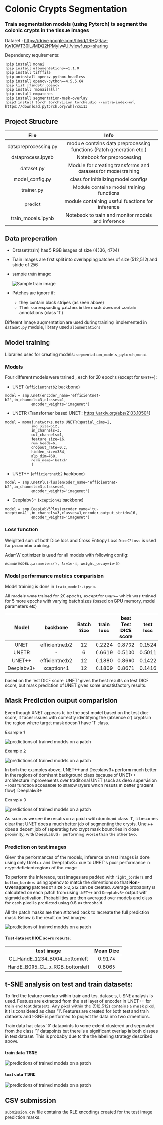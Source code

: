 # Colonic Crypts Segmentation 

### Train segmentation models (using Pytorch) to segment the colonic crypts in the tissue images

Dataset : https://drive.google.com/file/d/1RHQjRav-Kw1CWT30iLJMDQ2hPMyIwAUi/view?usp=sharing

Dependency requirements:
```!pip install segmentation_models_pytorch
!pip install monai
!pip install albumentations==1.1.0
!pip install tifffile
!pip uninstall opencv-python-headless
!pip install opencv-python==4.5.5.64
!pip list |findstr opencv
!pip install 'monai[all]'
!pip install empatches
!pip install segmentation-mask-overlay
!pip3 install torch torchvision torchaudio --extra-index-url https://download.pytorch.org/whl/cu113

```

## Project Structure 

|       **File**       |                                **Info**                               |
|:--------------------:|:---------------------------------------------------------------------:|
| datapreprocessing.py | module contains data preprocessing functions  (Patch generation etc.) |
|   dataprocess.ipynb  |                       Notebook for preprocessing                      |
|      dataset.py      |    Module for creating transforms and datasets  for model training    |
|    model_config.py   |                  class for initializing model configs                 |
|      trainer.py      |                Module contains model training functions               |
|        predict       |            module containing useful functions for inference           |
|  train_models.ipynb  |           Notebook to train and monitor models and inference          |


## Data preperation

- Dataset(train) has 5 RGB images of size (4536, 4704)
- Train images are first split into overlapping patches of size (512,512) and stride of 256
- sample train image:
 
  ![Sample train image](/report_images/img.PNG)

- Patches are ignore if:
  - they contain black stripes (as seen above)
  - Their curresponding patches in the mask does not contain annotations (class '1') 

Different Image augmentation are used during training, implemented in `dataset.py` module, library used `albumentations`

## Model training
Libraries used for creating models: `segmentation_models_pytorch`,`monai` 

### Models

Four different models were trained , each for 20 epochs (except for `UNET++`):

- UNET (`efficientnetb2` backbone)
```
model = smp.Unet(encoder_name='efficientnet-b2',in_channels=3,classes=1,
            encoder_weights='imagenet')
```

- UNETR (Transformer based UNET : https://arxiv.org/abs/2103.10504)
```
model = monai.networks.nets.UNETR(spatial_dims=2,
            img_size=512,
            in_channels=3,
            out_channels=1,
            feature_size=16, 
            num_heads=6,
            dropout_rate=0.2,
            hidden_size=384,
            mlp_dim=768,
            norm_name='batch'
            )
```

- UNET++ (`efficientnetb2` backbone)
```
model = smp.UnetPlusPlus(encoder_name='efficientnet-b2',in_channels=3,classes=1,
            encoder_weights='imagenet')
```

- Deeplabv3+ (`xception41` backbone)
```
model = smp.DeepLabV3Plus(encoder_name='tu-xception41',in_channels=3,classes=1,encoder_output_stride=16,
            encoder_weights='imagenet')
```
 
### Loss function

Weighted sum of both Dice loss and Cross Entropy Loss `DiceCELoss` is used for parameter training.

AdamW optimizer is used for all models with following config:
```
AdamW(MODEL.parameters(), lr=1e-4, weight_decay=1e-5)
```

### Model performance metrics comparision
Model training is done in `train_models.ipynb`.

All models were trained for 20 epochs, except for `UNET++` which was trained for 5 more epochs with varying batch sizes (based on GPU memory, model parameters etc)

|  **Model**  |  **backbone**  | **Batch Size** | **train loss** | **best Test DICE score** | **test loss** |
|:-----------:|:--------------:|:--------------:|:--------------:|:------------------------:|:-------------:|
|     UNET    | efficientnetb2 |       12       |     0.2224     |          0.8732          |     0.1524    |
|    UNETR    |        -       |        6       |     0.6619     |          0.5130          |     0.5011    |
|    UNET++   | efficientnetb2 |       12       |     0.1880     |          0.8660          |     0.1422    |
| Deeplabv3+ |   xception41   |       12       |     0.1809     |          0.8671          |     0.1416    |

based on the test DICE score 'UNET' gives the best results on test DICE score, but mask prediction of UNET gives some unsatisfactory results.

## Mask Prediction output comparision

Even though UNET appears to be the best model based on the test dice score, it faces issues with correctly identifying the (absence of) crypts in the region where target mask doesn't have '1' class.

Example 1

![predictions of trained models on a patch](/report_images/0_CL_HandE_1234_B004_bottomleft.tiff.png)

Example 2

![predictions of trained models on a patch](/report_images/0_HandE_B005_CL_b_RGB_bottomleft.tiff.png)


In both the examples above, UNET++ and Deeplabv3+ perform much better in the regions of dominant background class because of UNET++ architecture improvements over traditional UNET (such as deep supervision - loss function accessible to shalow layers which results in better gradient flow). Deeplabv3+

Example 3

![predictions of trained models on a patch](/report_images/24_CL_HandE_1234_B004_bottomleft.tiff.png)

As soon as we see the results on a patch with dominant class '1', it becomes clear that UNET does a much better job of segmenting the crypts. Unet++ does a decent job of seperating two crypt mask boundries in close proximity, with DeepLabv3+ performing worse than the other two. 

### Prediction on test images

Gievn the performances of the models, inference on test images is done using only Unet++ and DeepLabv3+ due to UNET's poor performance in crypt deficient regions of the image. 

To perform the inference, test images are padded with `right_borders` and `bottom_borders` using opencv to match the dimentions so that **Non-Overlapping** patches of size 512,512 can be created. Average probability is calculated on each patch from using `UNET++` and `DeepLabv3+` output with sigmoid activation. Probabilities are then averaged over models and class for each pixel is predicted using 0.5 as threshold.

All the patch masks are then stitched back to recreate the full prediction mask. Below is the result on test images:

![predictions of trained models on a patch](/report_images/maskoverlays.png)

#### Test dataset DICE score results:

|         **test image**         | **Mean Dice** |
|:------------------------------:|:-------------:|
|  CL_HandE_1234_B004_bottomleft |     0.9174    |
| HandE_B005_CL_b_RGB_bottomleft |     0.8065    |


## t-SNE analysis on test and train datasets:

To find the feature overlap within train and test datasets, t-SNE analysis is used. Featues are extracted from the last layer of encoder in UNET++ for train and test datasets. Any pixel within the (512,512) contains a mask pixel, it t is considered as class '1'. Features are created for both test and train datasets and t-SNE is performed to project the data into two dimentions. 

Train data has class '0' datapoints to some extent clustered and seperated from the class '1' datapoints but there is a significant overlap in both classes in test dataset. This is probably due to the the labeling strategy described above. 

#### train data TSNE

![predictions of trained models on a patch](/report_images/train_tsne_.png)

#### test data TSNE

![predictions of trained models on a patch](/report_images/test_tsne_.png)

## CSV submission

`submission.csv` file contains the RLE encodings created for the test image prediction masks. 



